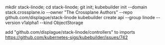 
mkdir stack-linode; cd stack-linode; git init;
kubebuilder init --domain stack.crossplane.io --owner "The Crossplane Authors" --repo github.com/displague/stack-linode
kubebuilder create api --group linode --version v1alpha1 --kind ObjectStorage


add "github.com/displague/stack-linode/controllers" to imports
https://github.com/kubernetes-sigs/kubebuilder/issues/742


